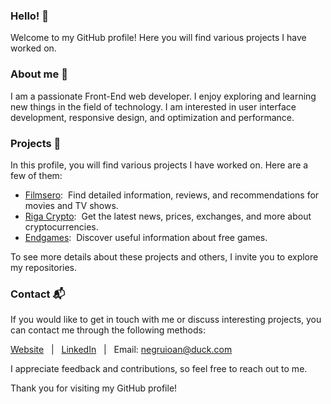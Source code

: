 ### Hello! 👋

<!--
**negru-ioan/negru-ioan** is a ✨ _special_ ✨ repository because its `README.md` (this file) appears on your GitHub profile.

Here are some ideas to get you started:

- 🔭 I’m currently working on ...
- 🌱 I’m currently learning ...
- 👯 I’m looking to collaborate on ...
- 🤔 I’m looking for help with ...
- 💬 Ask me about ...
- 📫 How to reach me: ...
- 😄 Pronouns: ...
- ⚡ Fun fact: ...
-->
Welcome to my GitHub profile!
Here you will find various projects I have worked on.

### About me 👤

I am a passionate Front-End web developer. I enjoy exploring and learning new things in the field of technology. I am interested in user interface development, responsive design, and optimization and performance.

### Projects 🚀

In this profile, you will find various projects I have worked on. Here are a few of them:
- [Filmsero](http://negru-ioan.rf.gd/): &nbsp;Find detailed information, reviews, and recommendations for movies and TV shows.
- [Riga Crypto](http://filmsero.42web.io/): &nbsp;Get the latest news, prices, exchanges, and more about cryptocurrencies.
- [Endgames](https://negru-ioan.github.io/Endgames/): &nbsp;Discover useful information about free games.

To see more details about these projects and others, I invite you to explore my repositories.

### Contact 📬
If you would like to get in touch with me or discuss interesting projects, you can contact me through the following methods:

[Website](http://negru-ioan.com)&nbsp;&nbsp;&nbsp;|&nbsp;&nbsp;&nbsp;[LinkedIn](https://www.linkedin.com/in/ioan-negru-7b0730226/)&nbsp;&nbsp;&nbsp;|&nbsp;&nbsp;&nbsp;Email: [negruioan@duck.com](mailto:negruioan@duck.com)

I appreciate feedback and contributions, so feel free to reach out to me.

Thank you for visiting my GitHub profile!
